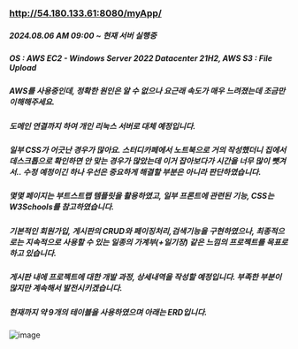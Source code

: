 ### http://54.180.133.61:8080/myApp/

##### 2024.08.06 AM 09:00 ~ 현재 서버 실행중
##### OS : AWS EC2 - Windows Server 2022 Datacenter 21H2, AWS S3 : File Upload
##### AWS를 사용중인데, 정확한 원인은 알 수 없으나 요근래 속도가 매우 느려졌는데 조금만 이해해주세요.
##### 도메인 연결까지 하여 개인 리눅스 서버로 대체 예정입니다.
##### 일부 CSS가 어긋난 경우가 많아요. 스터디카페에서 노트북으로 거의 작성했더니 집에서 데스크톱으로 확인하면 안 맞는 경우가 많았는데 이거 잡아보다가 시간을 너무 많이 뺏겨서.. 수정 예정이긴 하나 우선은 중요하게 해결할 부분은 아니라 판단하였습니다.
##### 몇몇 페이지는 부트스트랩 템플릿을 활용하였고, 일부 프론트에 관련된 기능, CSS는 W3Schools를 참고하였습니다.
##### 기본적인 회원가입, 게시판의 CRUD와 페이징처리,검색기능을 구현하였으나, 최종적으로는 지속적으로 사용할 수 있는 일종의 가계부(+일기장) 같은 느낌의 프로젝트를 목표로 하고 있습니다.
##### 게시판 내에 프로젝트에 대한 개발 과정, 상세내역을 작성할 예정입니다. 부족한 부분이 많지만 계속해서 발전시키겠습니다.
##### 현재까지 약 9개의 테이블을 사용하였으며 아래는 ERD입니다.

![image](https://github.com/user-attachments/assets/4ad12a1a-6495-4109-9bb7-1a291af80d22)
